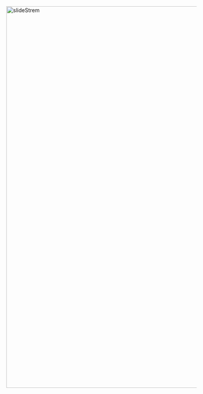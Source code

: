 <img width="1009" alt="slideStrem" src="https://github.com/user-attachments/assets/20aa3eec-7ea8-4bfb-847b-f539b40a8c2c" />
